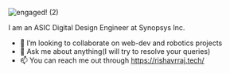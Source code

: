 ![engaged! (2)](https://user-images.githubusercontent.com/54862783/125918135-c280ccf0-28cd-4952-8034-5817d9c1b459.png)


I am an ASIC Digital Design Engineer at Synopsys Inc.

<!--
**rishavrajRDX/rishavrajRDX** is a ✨ _special_ ✨ repository because its `README.md` (this file) appears on your GitHub profile.-->


- 👯 I’m looking to collaborate on web-dev and robotics projects
- 💬 Ask me about anything(I will try to resolve your queries)
- 📫 You can reach me out through https://rishavrraj.tech/


